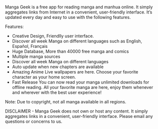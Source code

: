 Manga Geek is a free app for reading manga and manhua online. It simply aggregates links from Internet in a convenient, user-friendly interface. It’s updated every day and easy to use with the following features.

Features:
- Creative Design, Friendlly user interface.
- Discover all week Manga on different languages such as English, Español, Français
- Huge Database, More than 40000 free manga and comics
- Multiple manga sources
- Discover all week Manga on different languages
- Auto update when new chapters are available
- Amazing Anime Live wallpapers are here. Choose your favorite character as your home screen.
- Fast Release
You can now read your manga unlimited downloads for offline reading.
All your favorite manga are here, enjoy them whenever and wherever with the best user experience!

Note: Due to copyright, not all manga available in all regions.

DISCLAIMER - Manga Geek does not own or host any content. It simply aggregates links in a convenient, user-friendly interface. Please email any questions or concerns to us.
